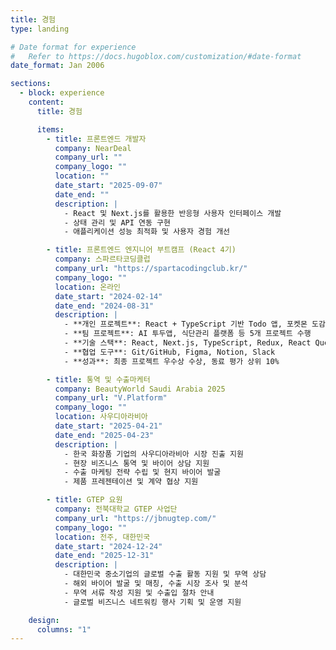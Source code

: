 ```yaml
---
title: 경험
type: landing

# Date format for experience
#   Refer to https://docs.hugoblox.com/customization/#date-format
date_format: Jan 2006

sections:
  - block: experience
    content:
      title: 경험

      items:
        - title: 프론트엔드 개발자
          company: NearDeal
          company_url: ""
          company_logo: ""
          location: ""
          date_start: "2025-09-07"
          date_end: ""
          description: |
            - React 및 Next.js를 활용한 반응형 사용자 인터페이스 개발
            - 상태 관리 및 API 연동 구현
            - 애플리케이션 성능 최적화 및 사용자 경험 개선

        - title: 프론트엔드 엔지니어 부트캠프 (React 4기)
          company: 스파르타코딩클럽
          company_url: "https://spartacodingclub.kr/"
          company_logo: ""
          location: 온라인
          date_start: "2024-02-14"
          date_end: "2024-08-31"
          description: |
            - **개인 프로젝트**: React + TypeScript 기반 Todo 앱, 포켓몬 도감, 영화 검색 서비스 개발
            - **팀 프로젝트**: AI 투두앱, 식단관리 플랫폼 등 5개 프로젝트 수행
            - **기술 스택**: React, Next.js, TypeScript, Redux, React Query, Tailwind CSS, Zustand
            - **협업 도구**: Git/GitHub, Figma, Notion, Slack
            - **성과**: 최종 프로젝트 우수상 수상, 동료 평가 상위 10%

        - title: 통역 및 수출마케터
          company: BeautyWorld Saudi Arabia 2025
          company_url: "V.Platform"
          company_logo: ""
          location: 사우디아라비아
          date_start: "2025-04-21"
          date_end: "2025-04-23"
          description: |
            - 한국 화장품 기업의 사우디아라비아 시장 진출 지원
            - 현장 비즈니스 통역 및 바이어 상담 지원
            - 수출 마케팅 전략 수립 및 현지 바이어 발굴
            - 제품 프레젠테이션 및 계약 협상 지원

        - title: GTEP 요원
          company: 전북대학교 GTEP 사업단
          company_url: "https://jbnugtep.com/"
          company_logo: ""
          location: 전주, 대한민국
          date_start: "2024-12-24"
          date_end: "2025-12-31"
          description: |
            - 대한민국 중소기업의 글로벌 수출 활동 지원 및 무역 상담
            - 해외 바이어 발굴 및 매칭, 수출 시장 조사 및 분석
            - 무역 서류 작성 지원 및 수출입 절차 안내
            - 글로벌 비즈니스 네트워킹 행사 기획 및 운영 지원

    design:
      columns: "1"
---
```

